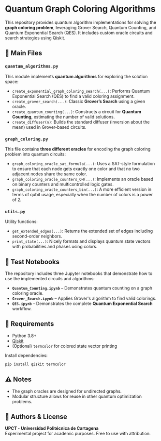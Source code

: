 
# Quantum Graph Coloring Algorithms

This repository provides quantum algorithm implementations for solving the **graph coloring problem**, leveraging Grover Search, Quantum Counting, and Quantum Exponential Search (QES). It includes custom oracle circuits and search strategies using Qiskit.

## 📂 Main Files

### `quantum_algorithms.py`

This module implements **quantum algorithms** for exploring the solution space:

- `create_exponential_graph_coloring_search(...)`: Performs Quantum Exponential Search (QES) to find a valid coloring assignment.
- `create_grover_search(...)`: Classic **Grover’s Search** using a given oracle.
- `create_quantum_counting(...)`: Constructs a circuit for **Quantum Counting**, estimating the number of valid solutions.
- `create_diffuser(n)`: Builds the standard diffuser (inversion about the mean) used in Grover-based circuits.


### `graph_coloring.py`

This file contains **three different oracles** for encoding the graph coloring problem into quantum circuits:

- `graph_coloring_oracle_sat_formula(...)`: Uses a SAT-style formulation to ensure that each node gets exactly one color and that no two adjacent nodes share the same color.
- `graph_coloring_oracle_counters_OH(...)`: Implements an oracle based on binary counters and multicontrolled logic gates.
- `graph_coloring_oracle_counters_bin(...)`: A more efficient version in terms of qubit usage, especially when the number of colors is a power of 2.


### `utils.py`

Utility functions:

- `get_extended_edges(...)`: Returns the extended set of edges including second-order neighbors.
- `print_state(...)`: Nicely formats and displays quantum state vectors with probabilities and phases using colors.

## 📓 Test Notebooks

The repository includes three Jupyter notebooks that demonstrate how to use the implemented circuits and algorithms:

- **`Quantum_Counting.ipynb`** – Demonstrates quantum counting on a graph coloring oracle.
- **`Grover_Search.ipynb`** – Applies Grover's algorithm to find valid colorings.
- **`QES.ipynb`** – Demonstrates the complete **Quantum Exponential Search** workflow.

## 🚀 Requirements

- Python 3.8+
- [Qiskit](https://qiskit.org/)
- (Optional) `termcolor` for colored state vector printing

Install dependencies:

```bash
pip install qiskit termcolor
```

## ⚠️ Notes

- The graph oracles are designed for undirected graphs.
- Modular structure allows for reuse in other quantum optimization problems.



## 📌 Authors & License

**UPCT - Universidad Politécnica de Cartagena**  
Experimental project for academic purposes. Free to use with attribution.

